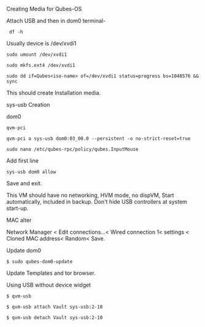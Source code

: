 Creating Media for Qubes-OS

Attach USB and then in dom0 terminal-
     
     df -h
     
Usually device is /dev/xvdi1

    sudo umount /dev/xvdi1
    
    sudo mkfs.ext4 /dev/xvdi1
    
    sudo dd if=Qubes<iso-name> of=/dev/xvdi1 status=progress bs=1048576 && sync
    
This should create Installation media.    



sys-usb Creation


dom0
    
    qvm-pci
    
    qvm-pci a sys-usb dom0:03_00.0 --persistent -o no-strict-reset=true
    
    sudo nano /etc/qubes-rpc/policy/qubes.InputMouse
    
Add first line 

    sys-usb dom0 allow
    
Save and exit.

This VM should have no networking, HVM mode, no dispVM, Start automatically, included in backup. Don't hide USB controllers at system start-up.


MAC alter

Network Manager < Edit connections...< Wired connection 1< settings < Cloned MAC address< Random< Save.

Update dom0

    $ sudo qubes-dom0-update
    
Update Templates and tor browser.    


Using USB without device widget

    $ qvm-usb
    
    $ qvm-usb attach Vault sys-usb:2-10
    
    $ qvm-usb detach Vault sys-usb:2-10
